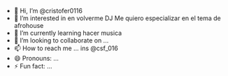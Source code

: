 - 👋 Hi, I’m @cristofer0116
- 👀 I’m interested in en volverme DJ Me quiero especializar en el tema de afrohouse 
- 🌱 I’m currently learning hacer musica 
- 💞️ I’m looking to collaborate on ...
- 📫 How to reach me ... ins @csf_016
- 😄 Pronouns: ...
- ⚡ Fun fact: ...

<!---
cristofer0116/cristofer0116 is a ✨ special ✨ repository because its `README.md` (this file) appears on your GitHub profile.
You can click the Preview link to take a look at your changes.
--->
